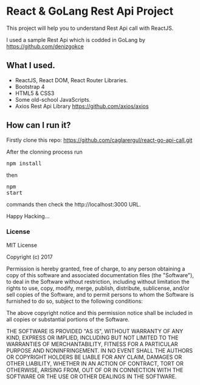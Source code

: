# React & GoLang Rest Api Project

This project will help you to understand Rest Api call with ReactJS. 

I used a sample Rest Api which is codded in GoLang by <https://github.com/denizgokce>

## What I used.

* ReactJS, React DOM, React Router Libraries.
* Bootstrap 4
* HTML5 & CSS3
* Some old-school JavaScripts.
* Axios Rest Api Library <https://github.com/axios/axios>


## How can I run it?

Firstly clone this repo: https://github.com/caglarergul/react-go-api-call.git

After the clonning process run <pre>npm install</pre> then <pre>npm start</pre>
commands then check the http://localhost:3000 URL.

Happy Hacking...

### License

MIT License

Copyright (c) 2017

Permission is hereby granted, free of charge, to any person obtaining a copy of this software and associated documentation files (the "Software"), to deal in the Software without restriction, including without limitation the rights to use, copy, modify, merge, publish, distribute, sublicense, and/or sell copies of the Software, and to permit persons to whom the Software is furnished to do so, subject to the following conditions:

The above copyright notice and this permission notice shall be included in all copies or substantial portions of the Software.

THE SOFTWARE IS PROVIDED "AS IS", WITHOUT WARRANTY OF ANY KIND, EXPRESS OR IMPLIED, INCLUDING BUT NOT LIMITED TO THE WARRANTIES OF MERCHANTABILITY, FITNESS FOR A PARTICULAR PURPOSE AND NONINFRINGEMENT. IN NO EVENT SHALL THE AUTHORS OR COPYRIGHT HOLDERS BE LIABLE FOR ANY CLAIM, DAMAGES OR OTHER LIABILITY, WHETHER IN AN ACTION OF CONTRACT, TORT OR OTHERWISE, ARISING FROM, OUT OF OR IN CONNECTION WITH THE SOFTWARE OR THE USE OR OTHER DEALINGS IN THE SOFTWARE.